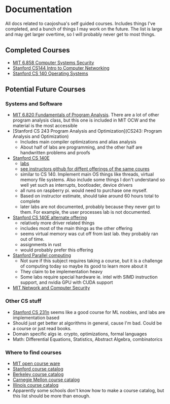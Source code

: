 # Documentation
All docs related to caojoshua's self guided courses. Includes things I've completed, and a bunch of things I may work on the future. The list is large and may get larger overtime, so I will probably never get to most things.

## Completed Courses
* [MIT 6.858 Computer Systems Security](https://github.com/caojoshua-self-guided-courses/MIT6.858)
* [Stanford CS144 Intro to Computer Networking](https://github.com/caojoshua-self-guided-courses/StanfordCS144)
* [Stanford CS 140 Operating Systems](https://github.com/caojoshua-self-guided-courses/StanfordCS140)

## Potential Future Courses

### Systems and Software
* [MIT 6.820 Fundamentals of Program Analysis](https://ocw.mit.edu/courses/electrical-engineering-and-computer-science/6-820-fundamentals-of-program-analysis-fall-2015/lecture-notes/). There are a lot of other program analysis class, but this one is included in MIT OCW and the material is the most accessible
* [Stanford CS 243 Program Analysis and Optimization](CS243: Program Analysis and Optimization)
  * Includes main compiler optimizations and alias analysis
  * About half of labs are programming, and the other half are handwritten problems and proofs
* [Stanford CS 140E](https://github.com/dddrrreee/cs140e-20win)
  * [labs](https://github.com/dddrrreee/cs140e-20win/blob/master/labs/README.md)
  * [see instructors github for diffent offerings of the same coures](https://github.com/dddrrreee)
  * similar to CS 140. Implement main OS things like threads, virtual memory file systems. Also include some things I don't understand so well yet such as interrupts, bootloader, device drivers
  * all runs on raspberry pi. would need to purchase one myself.
  * Based on instructor estimate, should take around 60 hours total to complete
  * later labs are not documented, probably because they never got to them. For example, the user processes lab is not documented.
* [Stanford CS 140E alternate offering](https://cs140e.sergio.bz)
  * relatively more driver related things
  * includes most of the main things as the other offering
  * seems virtual memory was cut off from last lab. they probably ran out of time.
  * assignments in rust
  * would probably prefer this offering
* [Stanford Parallel computing](http://cs149.stanford.edu/fall20)
  * Not sure if this subject requires taking a course, but it is a challenge of computing today so maybe its good to learn more about it
  * They claim to be implementation heavy
  * Some labs require special hardware ie. intel with SIMD instruction support, and nvidia GPU with CUDA support
* [MIT Network and Computer Security](https://ocw.mit.edu/courses/electrical-engineering-and-computer-science/6-857-network-and-computer-security-spring-2014/)

### Other CS stuff
* [Stanford CS 231n](https://cs231n.github.io/) seems like a good course for ML noobies, and labs are implementation based
* Should just get better at algorithms in general, cause I'm bad. Could be a course or just read books.
* Domain specific algs ie. crypto, optimizations, formal languages
* Math: Differential Equations, Statistics, Abstract Algebra, combinatorics

### Where to find courses
* [MIT open course ware](https://ocw.mit.edu/courses/find-by-topic/#cat=engineering&subcat=computerscience)
* [Stanford course catalog](https://exploredegrees.stanford.edu/coursedescriptions/cs/)
* [Berkeley course catalog](https://www2.eecs.berkeley.edu/Courses/CS/?_ga=2.141946482.1564342563.1627714936-599543816.1627714936)
* [Carnegie Mellon course catalog](http://coursecatalog.web.cmu.edu/schools-colleges/collegeofengineering/departmentofelectricalandcomputerengineering/courses/)
* [Illinois course catalog](http://catalog.illinois.edu/courses-of-instruction/cs/)
* Apparently some schools don't know how to make a course catalog, but this list should be more than enough.
